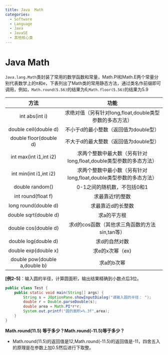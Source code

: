 ```yaml
---
title: Java  Math
categories:
  - Software
  - Language
  - Java
  - JavaSE
  - 其他核心类
---
```

# Java  Math

`Java.lang.Math`类封装了常用的数学函数和常量，Math.PI和Math.E两个常量分别代表数学上的π和e，下表列出了Math类的常用静态方法，通过类名作前缀即可调用，例如，`Math.round(5.56)`的结果为6,`Math.floor(5.56)`的结果为5.9

方法|	功能
:---:|:---:
int abs(int i)|	求绝对值（另有针对long,float,double类型参数的多态方法）
double ceil(double d)|	不小于d的最小整数（返回值为double型）
double floor(double d)|	不大于d的最大整数（返回值为double型）
int max(int i1,int i2)|	求两个整数中最大数（另有针对long,float,double类型参数的多态方法）
int min(int i1,int i2)|	求两个整数中最小数（另有针对long,float,double类型参数的多态方法）
double random()|	0-1之间的随机数，不包括0和1
int round(float f)|	求最靠近f的整数
long round(double d)|	求最靠近d的长整数
double sqrt(double d)|	求a的平方根
double cos(double d)|	求d的cos函数（其他求三角函数的方法sin,tan等）
double log(double d)|	求d的自然对数
double exp(double x)|	求e的x次幂（ex)
double pow(double a,double b)|	求a的b次幂

**[例2-5]**：输入圆的半径，计算圆面积，输出结果精确到小数点后3位。

```java
public class Test {
    public static void main(String[] args) {
        String s = JOptionPane.showInputDialog("请输入圆的半径： ");
        double r = Double.parseDouble(s);
        double area = Math.PI*r*r;
        System.out.printf("圆的面积=%.3f",area);
    }
}
```

**Math.round(11.5) 等于多少？Math.round(-11.5)等于多少？**

- Math.round(11.5)的返回值是12,Math.round(-11.5)的返回值是-11，四舍五入的原理是在参数上加0.5然后进行下取整。

